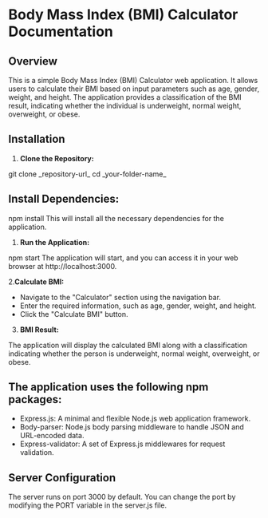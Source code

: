 # Body Mass Index (BMI) Calculator Documentation

## Overview

This is a simple Body Mass Index (BMI) Calculator web application. It allows users to calculate their BMI based on input parameters such as age, gender, weight, and height. The application provides a classification of the BMI result, indicating whether the individual is underweight, normal weight, overweight, or obese.


## Installation

1. **Clone the Repository:**

<p>
   git clone _repository-url_
   cd _your-folder-name_
</p>


## Install Dependencies:

npm install
This will install all the necessary dependencies for the application.

1. **Run the Application:**

npm start
The application will start, and you can access it in your web browser at http://localhost:3000.

2.**Calculate BMI:**

- Navigate to the "Calculator" section using the navigation bar.
- Enter the required information, such as age, gender, weight, and height.
- Click the "Calculate BMI" button.

3. **BMI Result:**

The application will display the calculated BMI along with a classification indicating whether the person is underweight, normal weight, overweight, or obese.


## The application uses the following npm packages:

- Express.js: A minimal and flexible Node.js web application framework.
- Body-parser: Node.js body parsing middleware to handle JSON and URL-encoded data.
- Express-validator: A set of Express.js middlewares for request validation.


## Server Configuration
The server runs on port 3000 by default. You can change the port by modifying the PORT variable in the server.js file.


